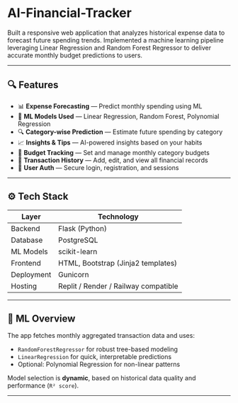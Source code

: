 # AI-Financial-Tracker
Built a responsive web application that analyzes historical expense data to forecast future spending trends. Implemented a machine learning pipeline leveraging Linear Regression and Random Forest Regressor to deliver accurate monthly budget predictions to users.

---

## 🔍 Features

- 📊 **Expense Forecasting** — Predict monthly spending using ML
- 🧠 **ML Models Used** — Linear Regression, Random Forest, Polynomial Regression
- 🔍 **Category-wise Prediction** — Estimate future spending by category
- 📈 **Insights & Tips** — AI-powered insights based on your habits
- 🧮 **Budget Tracking** — Set and manage monthly category budgets
- 📂 **Transaction History** — Add, edit, and view all financial records
- 🔐 **User Auth** — Secure login, registration, and sessions

---

## ⚙️ Tech Stack

| Layer        | Technology                           |
|--------------|--------------------------------------|
| Backend      | Flask (Python)                       |
| Database     | PostgreSQL                           |
| ML Models    | scikit-learn                         |
| Frontend     | HTML, Bootstrap (Jinja2 templates)   |
| Deployment   | Gunicorn                             |     
| Hosting      | Replit / Render / Railway compatible |

---

## 🧠 ML Overview

The app fetches monthly aggregated transaction data and uses:

- `RandomForestRegressor` for robust tree-based modeling
- `LinearRegression` for quick, interpretable predictions
- Optional: Polynomial Regression for non-linear patterns

Model selection is **dynamic**, based on historical data quality and performance (`R² score`).

---

